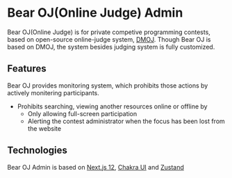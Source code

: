 # Bear OJ(Online Judge) Admin

Bear OJ(Online Judge) is for private competive programming contests, based on open-source online-judge system, [DMOJ](https://github.com/DMOJ/online-judge). Though Bear OJ is based on DMOJ, the system besides judging system is fully customized.

## Features

Bear OJ provides monitoring system, which prohibits those actions by actively monitering participants.

- Prohibits searching, viewing another resources online or offline by
    - Only allowing full-screen participation
    - Alerting the contest administrator when the focus has been lost from the website

## Technologies

Bear OJ Admin is based on [Next.js 12](https://nextjs.org/), [Chakra UI](https://chakra-ui.com/) and [Zustand](https://github.com/pmndrs/zustand)
